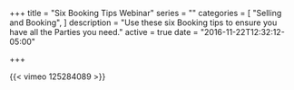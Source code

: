 +++
title = "Six Booking Tips Webinar"
series = ""
categories = [
  "Selling and Booking",
]
description = "Use these six Booking tips to ensure you have all the Parties you need."
active = true
date = "2016-11-22T12:32:12-05:00"

+++

{{< vimeo 125284089 >}}
